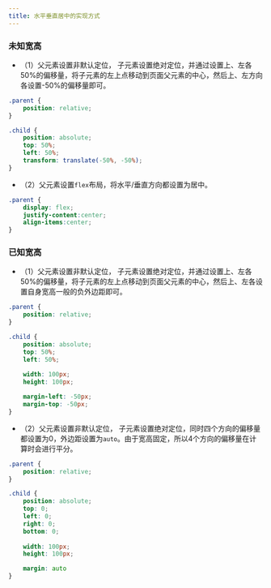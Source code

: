 ```yaml
---
title: 水平垂直居中的实现方式
---
```


### 未知宽高

- （1）父元素设置非默认定位， 子元素设置绝对定位，并通过设置上、左各50%的偏移量，将子元素的左上点移动到页面父元素的中心，然后上、左方向各设置-50%的偏移量即可。

```css
.parent {
    position: relative;
}

.child {
    position: absolute;
    top: 50%;
    left: 50%;
    transform: translate(-50%, -50%);
}
```

- （2）父元素设置`flex`布局，将水平/垂直方向都设置为居中。

```css
.parent {
    display: flex;
    justify-content:center;
    align-items:center;
}
```

### 已知宽高

- （1）父元素设置非默认定位， 子元素设置绝对定位，并通过设置上、左各50%的偏移量，将子元素的左上点移动到页面父元素的中心，然后上、左各设置自身宽高一般的负外边距即可。

```css
.parent {
    position: relative;
}

.child {
    position: absolute;
    top: 50%;
    left: 50%;
    
    width: 100px;
    height: 100px;

    margin-left: -50px;
    margin-top: -50px;
}
```

- （2）父元素设置非默认定位， 子元素设置绝对定位，同时四个方向的偏移量都设置为0，外边距设置为`auto`。由于宽高固定，所以4个方向的偏移量在计算时会进行平分。

```css
.parent {
    position: relative;
}

.child {
    position: absolute;
    top: 0;
    left: 0;
    right: 0;
    bottom: 0;
    
    width: 100px;
    height: 100px;

    margin: auto
}
```